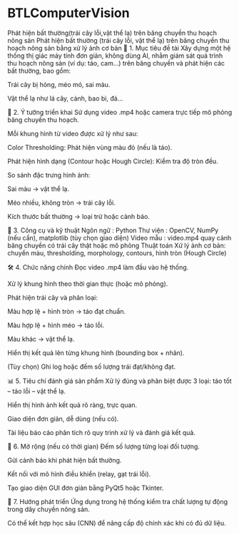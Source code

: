 # BTLComputerVision
Phát hiện bất thường(trái cây lỗi,vật thể lạ) trên băng chuyền thu hoạch nông sản
Phát hiện bất thường (trái cây lỗi, vật thể lạ) trên băng chuyền thu hoạch nông sản bằng xử lý ảnh cơ bản
📌 1. Mục tiêu đề tài
Xây dựng một hệ thống thị giác máy tính đơn giản, không dùng AI, nhằm giám sát quá trình thu hoạch nông sản (ví dụ: táo, cam...) trên băng chuyền và phát hiện các bất thường, bao gồm:

Trái cây bị hỏng, méo mó, sai màu.

Vật thể lạ như lá cây, cành, bao bì, đá...

🧠 2. Ý tưởng triển khai
Sử dụng video .mp4 hoặc camera trực tiếp mô phỏng băng chuyền thu hoạch.

Mỗi khung hình từ video được xử lý như sau:

Color Thresholding: Phát hiện vùng màu đỏ (nếu là táo).

Phát hiện hình dạng (Contour hoặc Hough Circle): Kiểm tra độ tròn đều.

So sánh đặc trưng hình ảnh:

Sai màu → vật thể lạ.

Méo nhiều, không tròn → trái cây lỗi.

Kích thước bất thường → loại trừ hoặc cảnh báo.

🧰 3. Công cụ và kỹ thuật
Ngôn ngữ :	Python
Thư viện :	OpenCV, NumPy (nếu cần), matplotlib (tùy chọn giao diện)
Video mẫu	: video.mp4 quay cảnh băng chuyền có trái cây thật hoặc mô phỏng
Thuật toán	Xử lý ảnh cơ bản: chuyển màu, thresholding, morphology, contours, hình tròn (Hough Circle)

🛠️ 4. Chức năng chính
Đọc video .mp4 làm đầu vào hệ thống.

Xử lý khung hình theo thời gian thực (hoặc mô phỏng).

Phát hiện trái cây và phân loại:

Màu hợp lệ + hình tròn → táo đạt chuẩn.

Màu hợp lệ + hình méo → táo lỗi.

Màu khác → vật thể lạ.

Hiển thị kết quả lên từng khung hình (bounding box + nhãn).

(Tùy chọn) Ghi log hoặc đếm số lượng trái đạt/không đạt.

📊 5. Tiêu chí đánh giá sản phẩm
Xử lý đúng và phân biệt được 3 loại: táo tốt – táo lỗi – vật thể lạ.

Hiển thị hình ảnh kết quả rõ ràng, trực quan.

Giao diện đơn giản, dễ dùng (nếu có).

Tài liệu báo cáo phân tích rõ quy trình xử lý và đánh giá kết quả.

🌱 6. Mở rộng (nếu có thời gian)
Đếm số lượng từng loại đối tượng.

Gửi cảnh báo khi phát hiện bất thường.

Kết nối với mô hình điều khiển (relay, gạt trái lỗi).

Tạo giao diện GUI đơn giản bằng PyQt5 hoặc Tkinter.

📘 7. Hướng phát triển
Ứng dụng trong hệ thống kiểm tra chất lượng tự động trong dây chuyền nông sản.

Có thể kết hợp học sâu (CNN) để nâng cấp độ chính xác khi có đủ dữ liệu.
